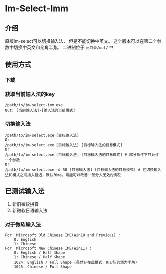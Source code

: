 # Im-Select-Imm

## 介绍

原版im-select可以切换输入法， 但是不能切换中英文。
这个版本可以在第二个参数中切换中英文和全角半角。
二进制位于 `此目录/out/` 中

## 使用方式

### 下载

### 获取当前输入法的key

```shell
/path/to/im-select-imm.exe
Out: [当前输入法]-[输入法的当前模式]
```

### 切换输入法

```shell
/path/to/im-select.exe [目标输入法]  
Or
/path/to/im-select.exe [目标输入法] [目标输入法的目标模式]
Or
/path/to/im-select.exe [目标输入法]-[目标输入法的目标模式] # 部分插件下只允许一个参数
Or
/path/to/im-select.exe -d 50 [目标输入法]-[目标输入法的目标模式] # 在切换输入法和模式之间插入延迟，默认30ms，可能可以改善一部分人无效的情况
```
## 已测试输入法

1. 新旧微软拼音
2. 新微软日语输入法

### 对于微软输入法

```
For  Microsoft Old Chinese IME(Win10 and Previous) :
    0: English
    1: Chinese
For  Microsoft New Chinese IME(Win11) :
    0: English / Half Shape
    1: Chinese / Half Shape
    1024: English / Full Shape (虽然存在此模式，但实际仍然为半角)
    1025: Chinese / Full Shape
```
